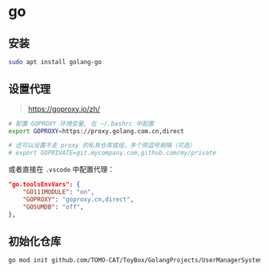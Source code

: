 # go

## 安装

```bash
sudo apt install golang-go
```

## 设置代理

> <https://goproxy.io/zh/>

```bash
# 配置 GOPROXY 环境变量, 在 ~/.bashrc 中配置
export GOPROXY=https://proxy.golang.com.cn,direct

# 还可以设置不走 proxy 的私有仓库或组，多个用逗号相隔（可选）
# export GOPRIVATE=git.mycompany.com,github.com/my/private
```

或者直接在 `.vscode` 中配置代理：

```json
"go.toolsEnvVars": {
    "GO111MODULE": "on",
    "GOPROXY": "goproxy.cn,direct",
    "GOSUMDB": "off",
},
```

## 初始化仓库

```bash
go mod init github.com/TOMO-CAT/ToyBox/GolangProjects/UserManagerSystem
```
